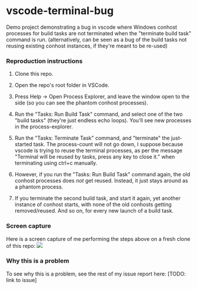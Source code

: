 # vscode-terminal-bug

Demo project demonstrating a bug in vscode where Windows conhost processes for build tasks are not terminated when the "terminate build task" command is run. (alternatively, can be seen as a bug of the build tasks not reusing existing conhost instances, if they're meant to be re-used)

### Reproduction instructions

1) Clone this repo.

2) Open the repo's root folder in VSCode.

3) Press Help -> Open Process Explorer, and leave the window open to the side (so you can see the phantom conhost processes).

4) Run the "Tasks: Run Build Task" command, and select one of the two "build tasks" (they're just endless echo loops). You'll see new processes in the process-explorer.

5) Run the "Tasks: Terminate Task" command, and "terminate" the just-started task. The process-count will not go down, I suppose because vscode is trying to reuse the terminal processes, as per the message "Terminal will be reused by tasks, press any key to close it." when terminating using ctrl+c manually.

6) However, if you run the "Tasks: Run Build Task" command again, the old conhost processes does *not* get reused. Instead, it just stays around as a phantom process.

7) If you terminate the second build task, and start it again, yet another instance of conhost starts, with none of the old conhosts getting removed/reused. And so on, for every new launch of a build task.

### Screen capture

Here is a screen capture of me performing the steps above on a fresh clone of this repo:
![](./ScreenCapture.gif)

### Why this is a problem

To see why this is a problem, see the rest of my issue report here: [TODO: link to issue]